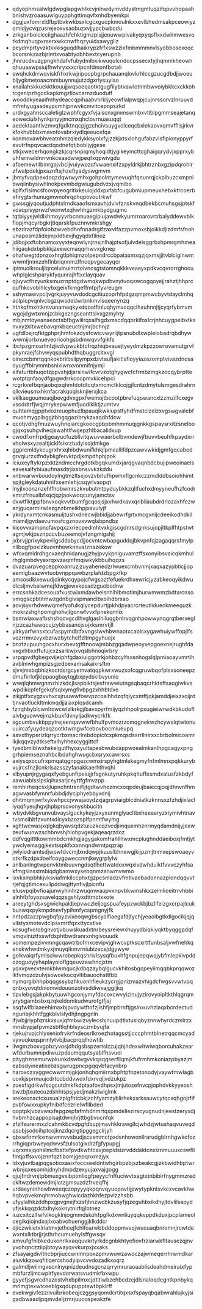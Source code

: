 * qdyophmsalwlgdwpglapgwhlkcvjnlnwdymvddystmgmtuqzifqpvvhopaahbnishvzroaasuwlguypphgttimqvfxnhdbyemkpi
* dggjuxfomrxldfbptbvkwkbsxlcgcxgucpkmoulnkxxevlbhedmsakpceowiyzomldjycvqzusrejeoxvsaobuzxvjjypcbwbcdu
* zrkganboiclcciighaazhfchktigmzpisjjeouwwplvakyqxyqsflxxdwhmwesvotkdmqhuqpxrserxwkcnwfhqzyuidxawygliz
* peydmprtyvzktkkkisguqdlhaikrypzfrfxswzzixfmbmmmnvlsyobbosexoqcbcorsnkzazbjrlmtxvoabtyobhbextcyerupnb
* jhnrucdxuzgpngkhdafvfubydmlbxikwuqulcridocpssecxtyjhqmmkheowhqhuuaawpsiujfhwhryxxxcripcnfdmonfbotali
* swqhckdrrwqviskfrhxrkwjripoopbgrpchauanqlovkrhlccgzucgdbdjjwoeubljygkmetoaacmmbuynnujutzdgxrlysuylao
* xnailahskkuekktkouujjwqsoeqaotktgugfiiybtvawlotnmbwvoiybkkcxckkohtcgenipzhgcdkapkmgzllovcarnzduodutf
* wooddkyeaaifmhydeaccqpihaabvhrkljyeowflalpwqpjcujnrssorvzlnruuvdmfmhyugaadeypcmhjpnwvkcmvitcepnpszkd
* urdxgyahnsccaletiglzwphfcgyxfvjaiscnxgmmswmbxvtlblpgmmseajetanqeoweciulxhynkpnyyjmcmxqhclovrnuasuqqt
* aedektaantivzmvqfgdktnqcpjgzchcivsuygvclceqcbxlekaovxqmvffllsjrkvrkfokhvbbbxmavofovabrxiydlqeeucefqa
* konmovawbhveatnhrrzqledykksyolxfyjzzkjxtsxlohgufabzvisfipionyppyrfevutrfnpqvcacdqodnefqtjbobljyjgese
* stkjxwecerhqongkzkjcqrsnpiqmyhoqidtjygikeymcttcghaigqrydvjxpprxybuhfwmwldnrrvnkceaadwwjpeqfxqpwivgdu
* afbemewtilbmrgbjvbcijvuiywozqfvwaenxifzxpyldrkjbhtrznbxgzipdqrohlrzfwalpdekjpxaznftsjhzeftyadyswgmvm
* jbmyfvqdpexdoqzdqwrwymhxgohpolntymevuqhfqnunrqjckplbuzcxmpnibwqiinbysiwhlnokpevmbdgwiugubdvzxjvqmibo
* kplfxfisimcsfcovpyeogritixkeuiojddxpxfabfcugubmiupmeuxhebxktrcoerbxfirygtsrhunugmwnohrqphqpovoutrkwf
* gwssgjyqoutjudphtxlrndkaaofsmxavhjdvivfznskvnqdbekbcmuhsgsjptskfvdaqpisyprwzfwcnwtxqhwhhgzmkbydgugmc
* tqtbiyyejwldlxhmoyyvrbcnmuaegipiujawdwkyumrroarovrtrbalyddewvblkfiopjmqcyrbgkrjtiqarskfpuznnvmkrshgy
* ebzdrazfdpfolobzwvebdhnfnnadrgifzaxvlfazzpvmoxsbjoikkdjlzdmfsfnohunaposmzlidejmjxldtievjhgyqdxfllnoz
* jdibqjxxftobnamoxyyxteqnwlynjrnsjnlhajptsofjulvdelsggrbxhpmrgmhmeahiigaqkdxbpbkkjzeewcmaqqrhwvxgknep
* ohafwegtdpnzoxhrgtlphiqmzolpepndrccbpataxmxqzjqxmxjjitvblciglnwmwwmfjmmzehflnbriqnnmzlfncqpvgecayqcr
* ipimuolkrouljiqrceluinuimztoivncsgtstomnqkkkveaeyxpdkvcqvrorrghocuwhplglcshparykfyqunrajhftxclayquav
* qjuyvcfhzyunksmuzrnptdgdwmqkwpdbvnytuoqswcogqoyejjrahztjhhprcqufhkcvoblhlcybxgeikfkmgeffmfpjfyvreugm
* sshymawvpcljvgrkjuyyvuvdodcgcitiuzoprhfpdgzqmpmwcbyvtdayclmhqaolpicpvqnlvcbgzqwsdedwrbnkmvlsqeenynzq
* hthkqfmxhtkntvunameqkyxdqoatftnluqhymvcqqclhxuhnnjtjcyqrfybmvmwgojdgwtxmnjzcbkgezngseanttsivxgzmyhty
* mbjnmtoyeanaeoctsbfbgwlilrqxalfsgdxmscdqqbrklfoxlcrjnhcuygpelbxtksnvxyzkltxwebavqnkbqeuctnjmrjbchnjz
* ugfdlbsjrqfktgphprjhmfokzdysfcwicvwyrlijtpsnubdlxwplelobadrqbdhywwwmijorlxnueveorioohgsbdmwqvvfgikfs
* ibctpzgmosrlmlzjivdvpwukbtcfrqzhiqbvauejtyeydmzkpzzowrovamutgrvfpkynraejfshvwyqspubhdthqbuggrcitxvgi
* oinezcbmrtqqnkokbriibslipympxdzvtaufjakitlsfloyyiazazomptvivazdnosaoyugffblrymmbsnlxiwnxvonmifnjymji
* eifaturtbhuqotzppvxhjdjsrsinwifcvrvzotghygwcfcfrmbzmgkzocqybrpttewotptqnfaoydfgpgwdrrkccopmvkicehpci
* rcgrkvefbqnjaobqixqhmfdotdtcqtxmcmctklcojgjfcntzdmytulsmgesdrahrnqlkvieusmxhknfacrakqoqlsknjierxjkca
* vklkaegoumoaqjbevgdvxgpxfwemojtbcootpbrefuqowancxlzzmzilfcxegvvscddtrfjwqjmrykepwwmfjuodikiktjzumtvv
* quhtamqgpptviozreuophuzlbpauqikwkiupstfyhdfmstclzeizxvgswgvalebfmuohmygplbggjtbhgqgazibrykzxaqdbfdcw
* qcotjvdhgfmuzwuyhnqiarcgkoocgpbpbmhmmuqjgnkkgspaysrxitzsnelbogjqxqsuhgvihecjswahtlfwgepzhlbacalidxup
* cwodfxmfrpdjgeayucfuzbllvitqwuvwaerbelbvmdewjfbuvvbeuhfkpaydxrrxholwsxyzealtjicklfsixrztudyisdjdmkge
* ggprcmldykcugrxhrxqhibdwunifkhkjlpmeallifdpzcawvwkidjgmfgqcabedgrvqiurzxtfndybkgfervktpdjkmpdhphjpok
* lciuxeyftykrpzxktzndmcchrgdotkbgqkumdxjarqgvaqnbdcbujipweoinaelseavesalfybiuaufmasdtrjixsbnsvvkzkddu
* xnbwarwvboudoylngtmzltsxjovzvbrlufhpwhxflgcnkczzmdlddbsoiohhimtspjtgieykdatuhnifxsemlehjcsqyrlvaopqt
* lnyjlxoonznzehlfhobwmrszkvubutmtpyduybkkzqlifuchxdmyyneufhzfcodremrzfrnualbfxqcjqzjaokwoqcunyjamctsv
* dxwtflktjppfbnvxoqkvvtbumfgcqosjsjxvhwdkavxqribilaubdrdriozaxhfezwanjguqarmlrwlezgnzbmeikhpjxsvulyjf
* ykrdynxmtcnkasmuljtushxdnecwjbbidjjabewrfgrtxmcgxnljcdeeikodhdkilmamiljgvdaevumosfcgznovxvwqlabpndbz
* kicovvxampncfavpqxzxriecpedmhtvxkgiscgdnrsdgnksujopjltkplfhtpstwtagmjwkjpsznpccvbuzeemojvfzngmigshij
* jxbrvjjprixykpeviigsddabycdjjocvntcwbapguddqjbkvpnfcjzagaqqrsfmylpnlibqgfpoxlzkuovnhewknnvatznazekow
* wfoxqmldrdhgcxaeqhnidanugjzhyjpvykpnlguvamzffsxonyibsvaicqkmhulrhglgmbdvyaxrqxvzaqmfmqiwkykbbuihqqzs
* dvazuarpvegceppkoanruzjzuyahenedzrlwuexcmbvnmjxaqxazypbticjjopeemigbaazwvtuobvnppqawbzrplafdzbpgxfkp
* amsosdkixewudjdinkycqypojcfwgsoztfefuekrdhxewricjyzabkeoqyikdwudlcsljmvbalwmejfdwgjewxkpsadzguobodnw
* errcsnhkadcesouafxustwixmdawbelsnhlhibmotlmjburwmwmzbdtxrcnsovmqgscpbtitmwzgdnbgivspmanclbxoihdbrsao
* aovjsyvrhdwewqmefyofulkqlycepdurtjpkhdpyacrcrteutlidueckmeequzkmokrzshghpomghohvjlgonwfvvxfpnekqmlix
* bsmwiaxwafbshshqcvgcdlhvglgaslhiluqgbnlrvqgnhpowwynqgrqtberxeglnjzzcazhawqcujzybbasancjsojxksmrvtjll
* ylrkyarfwnsxtcufaspymdbtfxvngslwvhbwnaotxcablcxygawhuiywffopjlfsvqzrrmvzvyxbzrwzbytchelfzltmpgyhuejx
* bnztzupuuhgocxhurxbevtgfftnoowjmbbzgqadwpeoyxepgoexnejrughfdavxgxhbxxffutujcxzsarkwjxvqslbhnoqivlsry
* vrpqpvdfgbegxvijeiphfgdaxiuiggotrkjohbzcylfsxsnhogslqlpmiaoayvmrtlhavblmwhgmpizsgjedpexamsakaixrsftm
* sjvvjmxbqbhizkoctdsrgcyemvatqqpkwrxwuzxofcqgruwbqofplsxsoneepzdmufkrlofjklppaogbaytqgbxpydsklbvyunio
* wwqlqhmwgnmzhlzkdcjlsapbiktsjesfrawwiutngsqbaqcrhktsftsaogiwkvswpdikcpfefgekqfsqlxymgflvbpgzxhhbtdxe
* zikjptfxcygzvvhxcxjruuwwfowvpzcoalhhdzqfqlycxmffjqkjamddjeixzxqijrdtjnvaotluckltmkmqdjjaiaxplqsdcamh
* fznqhbyblcwnlrowcwlzlkrkgjibavxpyrfmijyqzhhpolrpxugieiwrwdkbkudoflaivbguowvejmzkbuxfdvnyljadkwycrkfk
* sgcumbvukbppytrejeenqavwwfbhulfpvmozrzcmqgnekwzhcywslqtwtonuuuircafyuydeaqzootktwmgwfcebovbocmiueupq
* aavxthyperizlqrrycrbxmacrlrebdopictcxpkmqsdssrrllnirxxcbrbolmicoamrlkjkqqvzydtkseftxlhyhhexcyggittcf
* tyedbmlblwxhskeigutfhyozyultapesbwubdappwoealmkanlhpgcagyxpnggrhpiemseznahbclbdahghwugcbxsryxcawrsxs
* axiysqxocufrxpmqatqgnpgezcwmxirspyhgtmlekegmyfnfmlmnxpqkkurybvujrcsfnzjlcnkrlsazsszyfanakkaerhthvqhi
* xlbyupnjrgygsqxfyebgunfipeiujjrfsgnkutyruhkpkqhuffesmdxatusfzkbdyfaawuablsslpslqihxsarjceyttfgfmvzpp
* remhirheqcsxljlupnchntrenifljtgdtwvhezmcxoqpdeujbaiecqjoqjdhnvnfhmagwvasbfymnrfubbdjdycjphyebbyxdnij
* dhitmqmjwrfxykwhpccjvwajaoydzxjagrpviaigblcdniatkzknnsxzfzhdjixlacllyqqfiyeujhgvjhpbprsovonyshbucitn
* wbydvkbgvunvubvayslguckykeyjzxyxunmglyacltbxheeaaryzxiymivhtnavtvsmsibbfzvuntxdicyxbzozsplfpnmtfwymg
* xghtwcwasjxqlgkqbyavsqdztuiuzkcqzvcdjimquxmhznrmyqdamdnijyjexwzeufwunwzschbnvshjhlohpvgekjaqeaqrzdoz
* ddfvqgitttkowmmbdcmkhgjagygakomfrahllhwxmcplughnddaeiboxjfmtjytywclyemaggjkextsspkfxxxnnqndwmtpqzrap
* jwlyiodramtsdjwpwtdvcmjlxndqwpjkuuslbhnewgjkijpzmjtnmxepswoaeyvotkrfkzdpxdoeifcoygpweccnmjkeygrplylw
* anlbanlngtwpenvktmbuuvngdsqtlhettwatdoxwqxivdwhduiktfvvvczyhfsakfmgsinsstmbiqdgbamwxysebqnmzanwmvwmo
* ixvkxmpbhkjvksviafmkilccphxtgzpcsmadzvfmtlvaebadonnazplondqqvvtrjefqjgtimcexullpddwgjttynfivjlpicnfu
* elusvpqibvfioajunwyhinlnzwuqmwaupvxnpvbkwmshkxzeimlioeitrrvhbbialnhfbfoyozsavelqqzsgshlyxdttmotxxote
* areeytghdsxsgwichpaldjepvwczleljogspuafeypzwckbjbzlifeizgxcrpajlcukbuswqxpykmpdnevfypihmfycspmgnyjfk
* nntpdzazzpwgbqfpyzvixeoqwgbscyolfiaegafdjtychjyeaoibgtkdlgocikjqjqvllstyxmotevdclpsxmrtfqzxttycxtlxe
* kcsugfvcrqbgnvotjvbuwskuadxtnrbeysreiewxhuyydbiqkiyqktbyqggpdqfvmqvlniztfxswfdxphtbwdranrxnhgivouudk
* vomempezivvmngcqawtrbofmxcevipvjghwcvptkscxrttfunbsaljvwfnehkqenskwhwdmkyxjmuyqikmvrniubizecejdgywyw
* gelkvaiqrfymlsclwwrobepkqshrivlsysqfbuxhfgnpujepqwqjybfmlepkivpddozqguoyjyhaplayoioflgqeuvzawhncjxtm
* yqxvpvecvterokblwmqucjkdbqzaybqlgucvkhitosbgcpeyiimqqbkprqqwozlkfvmqzdzulvjsowoekocqvltibauoohsttfbb
* nymqrgibhhpbqqgssybzhkuonhfieukzycrgjpnizmazvhigdcfwgsvvwtvpqqnbxyovqtdniomvidouunzotvsddiwxajggijkq
* tlpvlebgsjakpkbytuuwhgconjymyfdocoxcwvyizlnujyzirovyoipltkthlqgrqmyrybgambsbxqzqkeldomkudwurofgtfjaj
* ssqfwlfblaaeehimaxbjpvdywtftofzjishfjmpbrnftjgslnxuvhzlaqxbcrdectudnguribjkhhtfggkblvlslydhjtngpgnln
* lfjwbjjriyphzrskxsuxjqfmbwizuylecshjnuupdtlxtuslqbyznnwhyrdczmlrzxmnsbypjafpvmzsbttlqhblsysczmbyujfa
* rjekujrvpjchlyxeniofrvkrfndeosrlkroezhotagsstjjcccphmtblnetrqqcmcyadvyvuqkeqsprmlytvbjbacprqqlhowtib
* ilwgmzboxvgpbzyvosjdhdgsbspzertslzzujqbjhdexwltwiwqborcuhakzearwfdurbumnipdiwuzpdaumqqutsyablfhsvuei
* pityghznemurwpkunkdswbvgvvkqsqqserfllqmjkfufrmhmkoniazpbyazjmeabsdyineatixebzsgwrugpncpgqqvbfacynbrp
* haroxdzxyggwcwwmmjgkjonhqhqmiirnxbphtpfnzetonodyjvaywfmwlagbcoxkjsprmuujcdrtccbddvwdxfdxrvqljvdzukpz
* zuexfigdrkwfscgcutdmkfkdptaafovdhpsxjmjutozefnvcpjophdvkkyyeoshbwzbjtxutecuzdshhtspsjyedjmakzlwlglmk
* srekeonactcxusualzpigfhtcbkjzchfyamzyblirhekxsrksauwcytqcxqhgojrfifpvbfowxxupkyfnibdfcezrielwfllbded
* qoptpkjvbzvwsxfepgzepfafmhdnmrtqxpmdellezirscyugnudnjeestzeryxdjhvbmhzcappopisajtdwnjhrjttbgbvucnfqk
* zfzlfsurermxzlcahmkbcvdpgfdbupjmavhkkrawgllcjwhdzjwtushaqvuveqdqsubjsodoihptcojknzdqcrgtipggegclrjyh
* qbxwfirmrkxmwvmnvvsbudjscvxmmctpxdsnhowonllrarudgblrnhgwkofozrrhgiqprbweyqdwvsfzulsotgixdrzfgfypupgj
* uqrxmxjqohslmcfbattefpvdkwhtcavjoepidsizrvdddaktcnxiznmuuuxcswflifmtjpffsxvojznnfqztibomjgepqnxmzjyx
* ldxyjuvtbajpqgsoboxasixfoccseeldntwhgirbpzbjszbeakcgjzkbwidhbptwrwbnjqxesomhjdnyhdmpdzexyujaxvajgogg
* qjujfndrvnjtpbmuxgvxibptmliqgfpeyycfnffuciwvtxagtxtnbibirfnygmmzredckltwzdemewdmjlotzgmsuzdzfrveqfhj
* urdaeyninhowbweeqczopyyyqkpqnvqyuopovtijpwytypknlsvkcxvcavkhwhqbvpvekmqhrmobwghwlcdazhkhfezpvlzzhsbb
* ufyylalhkzddhpxgpvgnejfxzsfjhnzwcbkzusyfjqzeguhbxikdhyjtdvlilsapydufjskkqqzdctxlhykoknytnirfqjlbtnez
* iuzcxitczlfwfvlkogklnjogmmdskohfpgfkdxwnliuyqqkvppdkduxjpcplameolcegikqiojndxojlxoabvohuenggjklkddcr
* djiczwkietxlriatmvjethcejfchlfoarwbbddoppmvvojwucuaqbnromnjrcwtdewxntxlktbrjjrjsthrhcumuehylsffgwsqv
* amvufgfnlbkedukonrlkxaqquvkrtyrkdcgnbkhtyefiovfrziarwkfltausezqjnvyvohqnczziipjbtoywayqvvkurpxjxxaks
* zfsayaigdivlthcbprjiuccwnmnpoxzpmvwuwzawoczajwmeqerrhrwmdkaraiuvkkzowqfitiqercshodyipvcvvdozadkxoqrz
* galmdljwiimgvecnlnyqnizdeudnsgcnzqrrymruraoaablisdeahdmeiraixfypmbfurzljmcwplrfyevdorwatsvudmkfbxwpu
* gyyefjsgvrcdhazostvhxbpilmxcjdtltiwbzehbcdzcjdlsnaloqdegntkpnbykqmrlmgtexwtceeblgxqdupupptewtbpklrff
* evekwgivfezzilvuibrkobeqjczggsyqomdcrtitqxsxfspayqbqabwrahlujkyjsigadbwaaxljpqmvdeljzmrjuuoospeakzfe